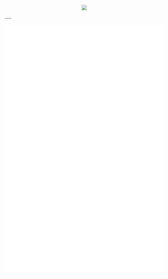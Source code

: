 <p align="center" width="100%">
    <img src='https://github.com/buckbrady/buckbrady/assets/header.svg' />
</p>
---

![Metrics](/github-metrics.svg)

<!--
**buckbrady/buckbrady** is a ✨ _special_ ✨ repository because its `README.md` (this file) appears on your GitHub profile.

Here are some ideas to get you started:

- 🔭 I’m currently working on ...
- 🌱 I’m currently learning ...
- 👯 I’m looking to collaborate on ...
- 🤔 I’m looking for help with ...
- 💬 Ask me about ...
- 📫 How to reach me: ...
- 😄 Pronouns: ...
- ⚡ Fun fact: ...
-->
